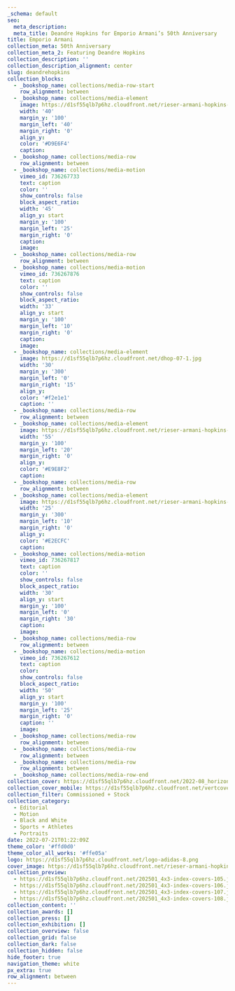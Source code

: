 ```yaml
---
_schema: default
seo:
  meta_description:
  meta_title: Deandre Hopkins for Emporio Armani’s 50th Anniversary
title: Emporio Armani
collection_meta: 50th Anniversary
collection_meta_2: Featuring Deandre Hopkins
collection_description: ''
collection_description_alignment: center
slug: deandrehopkins
collection_blocks:
  - _bookshop_name: collections/media-row-start
    row_alignment: between
  - _bookshop_name: collections/media-element
    image: https://d1sf55qlb7p6hz.cloudfront.net/rieser-armani-hopkins-9.jpg
    width: '40'
    margin_y: '100'
    margin_left: '40'
    margin_right: '0'
    align_y:
    color: '#D9E6F4'
    caption:
  - _bookshop_name: collections/media-row
    row_alignment: between
  - _bookshop_name: collections/media-motion
    vimeo_id: 736267733
    text: caption
    color: ''
    show_controls: false
    block_aspect_ratio:
    width: '45'
    align_y: start
    margin_y: '100'
    margin_left: '25'
    margin_right: '0'
    caption:
    image:
  - _bookshop_name: collections/media-row
    row_alignment: between
  - _bookshop_name: collections/media-motion
    vimeo_id: 736267876
    text: caption
    color: ''
    show_controls: false
    block_aspect_ratio:
    width: '33'
    align_y: start
    margin_y: '100'
    margin_left: '10'
    margin_right: '0'
    caption:
    image:
  - _bookshop_name: collections/media-element
    image: https://d1sf55qlb7p6hz.cloudfront.net/dhop-07-1.jpg
    width: '30'
    margin_y: '300'
    margin_left: '0'
    margin_right: '15'
    align_y:
    color: '#f2e1e1'
    caption: ''
  - _bookshop_name: collections/media-row
    row_alignment: between
  - _bookshop_name: collections/media-element
    image: https://d1sf55qlb7p6hz.cloudfront.net/rieser-armani-hopkins-7.jpg
    width: '55'
    margin_y: '100'
    margin_left: '20'
    margin_right: '0'
    align_y:
    color: '#E9E8F2'
    caption:
  - _bookshop_name: collections/media-row
    row_alignment: between
  - _bookshop_name: collections/media-element
    image: https://d1sf55qlb7p6hz.cloudfront.net/rieser-armani-hopkins-6.jpg
    width: '25'
    margin_y: '300'
    margin_left: '10'
    margin_right: '0'
    align_y:
    color: '#E2ECFC'
    caption:
  - _bookshop_name: collections/media-motion
    vimeo_id: 736267817
    text: caption
    color: ''
    show_controls: false
    block_aspect_ratio:
    width: '30'
    align_y: start
    margin_y: '100'
    margin_left: '0'
    margin_right: '30'
    caption:
    image:
  - _bookshop_name: collections/media-row
    row_alignment: between
  - _bookshop_name: collections/media-motion
    vimeo_id: 736267612
    text: caption
    color:
    show_controls: false
    block_aspect_ratio:
    width: '50'
    align_y: start
    margin_y: '100'
    margin_left: '25'
    margin_right: '0'
    caption: ''
    image:
  - _bookshop_name: collections/media-row
    row_alignment: between
  - _bookshop_name: collections/media-row
    row_alignment: between
  - _bookshop_name: collections/media-row
    row_alignment: between
  - _bookshop_name: collections/media-row-end
collection_cover: https://d1sf55qlb7p6hz.cloudfront.net/2022-08_horizontal-covers-6.jpg
collection_cover_mobile: https://d1sf55qlb7p6hz.cloudfront.net/vertcovers-07-25.jpg
collection_filter: Commissioned + Stock
collection_category:
  - Editorial
  - Motion
  - Black and White
  - Sports + Athletes
  - Portraits
date: 2022-07-21T01:22:09Z
theme_color: '#ffd0d0'
theme_color_all_works: '#ffe05a'
logo: https://d1sf55qlb7p6hz.cloudfront.net/logo-adidas-8.png
cover_image: https://d1sf55qlb7p6hz.cloudfront.net/rieser-armani-hopkins-7.jpg
collection_preview:
  - https://d1sf55qlb7p6hz.cloudfront.net/202501_4x3-index-covers-105.jpg
  - https://d1sf55qlb7p6hz.cloudfront.net/202501_4x3-index-covers-106.jpg
  - https://d1sf55qlb7p6hz.cloudfront.net/202501_4x3-index-covers-107.jpg
  - https://d1sf55qlb7p6hz.cloudfront.net/202501_4x3-index-covers-108.jpg
collection_content: ''
collection_awards: []
collection_press: []
collection_exhibition: []
collection_overview: false
collection_grid: false
collection_dark: false
collection_hidden: false
hide_footer: true
navigation_theme: white
px_extra: true
row_alignment: between
---
```

